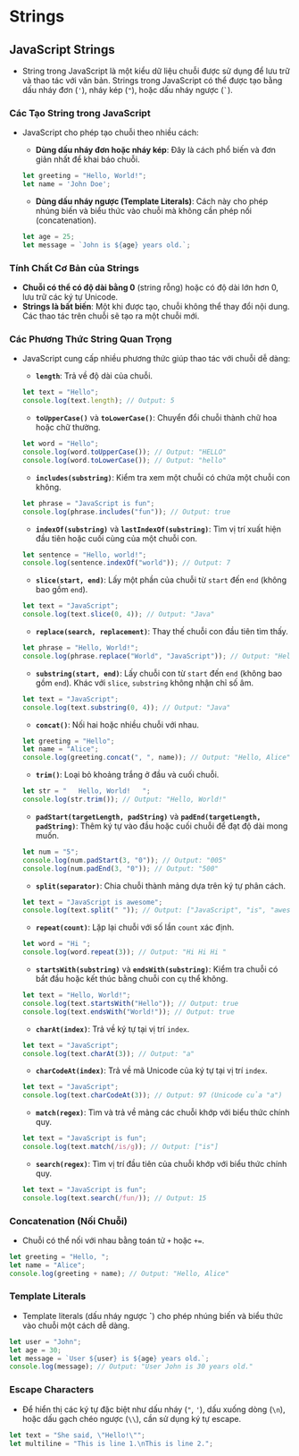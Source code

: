 # Strings

## JavaScript Strings

- String trong JavaScript là một kiểu dữ liệu chuỗi được sử dụng để lưu trữ và thao tác với văn bản. Strings trong JavaScript có thể được tạo bằng dấu nháy đơn (`'`), nháy kép (`"`), hoặc dấu nháy ngược (`` ` ``).

### Các Tạo String trong JavaScript

- JavaScript cho phép tạo chuỗi theo nhiều cách:

    - **Dùng dấu nháy đơn hoặc nháy kép**: Đây là cách phổ biến và đơn giản nhất để khai báo chuỗi.
    ```javascript
    let greeting = "Hello, World!";
    let name = 'John Doe';
    ```

    - **Dùng dấu nháy ngược (Template Literals)**: Cách này cho phép nhúng biến và biểu thức vào chuỗi mà không cần phép nối (concatenation).
    ```javascript
    let age = 25;
    let message = `John is ${age} years old.`;
    ```

### Tính Chất Cơ Bản của Strings

- **Chuỗi có thể có độ dài bằng 0** (string rỗng) hoặc có độ dài lớn hơn 0, lưu trữ các ký tự Unicode.
- **Strings là bất biến**: Một khi được tạo, chuỗi không thể thay đổi nội dung. Các thao tác trên chuỗi sẽ tạo ra một chuỗi mới.

### Các Phương Thức String Quan Trọng

- JavaScript cung cấp nhiều phương thức giúp thao tác với chuỗi dễ dàng:

    - **`length`**: Trả về độ dài của chuỗi.
    ```javascript
    let text = "Hello";
    console.log(text.length); // Output: 5
    ```

    - **`toUpperCase()`** và **`toLowerCase()`**: Chuyển đổi chuỗi thành chữ hoa hoặc chữ thường.
    ```javascript
    let word = "Hello";
    console.log(word.toUpperCase()); // Output: "HELLO"
    console.log(word.toLowerCase()); // Output: "hello"
    ```

    - **`includes(substring)`**: Kiểm tra xem một chuỗi có chứa một chuỗi con không.
    ```javascript
    let phrase = "JavaScript is fun";
    console.log(phrase.includes("fun")); // Output: true
    ```

    - **`indexOf(substring)`** và **`lastIndexOf(substring)`**: Tìm vị trí xuất hiện đầu tiên hoặc cuối cùng của một chuỗi con.
    ```javascript
    let sentence = "Hello, world!";
    console.log(sentence.indexOf("world")); // Output: 7
    ```

    - **`slice(start, end)`**: Lấy một phần của chuỗi từ `start` đến `end` (không bao gồm `end`).
    ```javascript
    let text = "JavaScript";
    console.log(text.slice(0, 4)); // Output: "Java"
    ```

    - **`replace(search, replacement)`**: Thay thế chuỗi con đầu tiên tìm thấy.
    ```javascript
    let phrase = "Hello, World!";
    console.log(phrase.replace("World", "JavaScript")); // Output: "Hello, JavaScript!"
    ```

    - **`substring(start, end)`**: Lấy chuỗi con từ `start` đến `end` (không bao gồm `end`). Khác với `slice`, `substring` không nhận chỉ số âm.
    ```javascript
    let text = "JavaScript";
    console.log(text.substring(0, 4)); // Output: "Java"
    ```

    - **`concat()`**: Nối hai hoặc nhiều chuỗi với nhau.
    ```javascript
    let greeting = "Hello";
    let name = "Alice";
    console.log(greeting.concat(", ", name)); // Output: "Hello, Alice"
    ```

    - **`trim()`**: Loại bỏ khoảng trắng ở đầu và cuối chuỗi.
    ```javascript
    let str = "   Hello, World!   ";
    console.log(str.trim()); // Output: "Hello, World!"
    ```

    - **`padStart(targetLength, padString)`** và **`padEnd(targetLength, padString)`**: Thêm ký tự vào đầu hoặc cuối chuỗi để đạt độ dài mong muốn.
    ```javascript
    let num = "5";
    console.log(num.padStart(3, "0")); // Output: "005"
    console.log(num.padEnd(3, "0")); // Output: "500"
    ```

    - **`split(separator)`**: Chia chuỗi thành mảng dựa trên ký tự phân cách.
    ```javascript
    let text = "JavaScript is awesome";
    console.log(text.split(" ")); // Output: ["JavaScript", "is", "awesome"]
    ```

    - **`repeat(count)`**: Lặp lại chuỗi với số lần `count` xác định.
    ```javascript
    let word = "Hi ";
    console.log(word.repeat(3)); // Output: "Hi Hi Hi "
    ```

    - **`startsWith(substring)`** và **`endsWith(substring)`**: Kiểm tra chuỗi có bắt đầu hoặc kết thúc bằng chuỗi con cụ thể không.
    ```javascript
    let text = "Hello, World!";
    console.log(text.startsWith("Hello")); // Output: true
    console.log(text.endsWith("World!")); // Output: true
    ```

    - **`charAt(index)`**: Trả về ký tự tại vị trí `index`.
    ```javascript
    let text = "JavaScript";
    console.log(text.charAt(3)); // Output: "a"
    ```

    - **`charCodeAt(index)`**: Trả về mã Unicode của ký tự tại vị trí `index`.
    ```javascript
    let text = "JavaScript";
    console.log(text.charCodeAt(3)); // Output: 97 (Unicode của "a")
    ```

    - **`match(regex)`**: Tìm và trả về mảng các chuỗi khớp với biểu thức chính quy.
    ```javascript
    let text = "JavaScript is fun";
    console.log(text.match(/is/g)); // Output: ["is"]
    ```

    - **`search(regex)`**: Tìm vị trí đầu tiên của chuỗi khớp với biểu thức chính quy.
    ```javascript
    let text = "JavaScript is fun";
    console.log(text.search(/fun/)); // Output: 15
    ```

### Concatenation (Nối Chuỗi)

- Chuỗi có thể nối với nhau bằng toán tử `+` hoặc `+=`.

```javascript
let greeting = "Hello, ";
let name = "Alice";
console.log(greeting + name); // Output: "Hello, Alice"
```

### Template Literals

- Template literals (dấu nháy ngược **`**) cho phép nhúng biến và biểu thức vào chuỗi một cách dễ dàng.

```javascript
let user = "John";
let age = 30;
let message = `User ${user} is ${age} years old.`;
console.log(message); // Output: "User John is 30 years old."
```

### Escape Characters
- Để hiển thị các ký tự đặc biệt như dấu nháy (`"`, `'`), dấu xuống dòng (`\n`), hoặc dấu gạch chéo ngược (`\\`), cần sử dụng ký tự escape.

```javascript
let text = "She said, \"Hello!\"";
let multiline = "This is line 1.\nThis is line 2.";
```